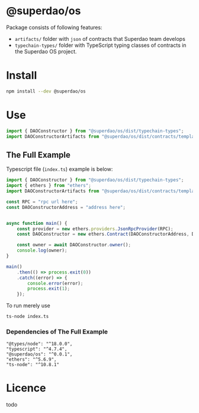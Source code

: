 # @superdao/os
Package consists of following features:
- `artifacts/` folder with `json` of contracts that Superdao team develops 
- `typechain-types/` folder with TypeScript typing classes of contracts in the Superdao OS project. 

# Install 
```bash
npm install --dev @superdao/os
```

# Use
```typescript
import { DAOConstructor } from "@superdao/os/dist/typechain-types";
import DAOConstructorArtifacts from "@superdao/os/dist/contracts/templates/DAOConstructor.sol/DAOConstructor.json";
```

## The Full Example
Typescript file (`index.ts`) example is below:
```typescript
import { DAOConstructor } from "@superdao/os/dist/typechain-types";
import { ethers } from "ethers";
import DAOConstructorArtifacts from "@superdao/os/dist/contracts/templates/DAOConstructor.sol/DAOConstructor.json";

const RPC = "rpc url here";
const DAOConstructorAddress = "address here";


async function main() {
    const provider = new ethers.providers.JsonRpcProvider(RPC);
    const DAOConstructor = new ethers.Contract(DAOConstructorAddress, DAOConstructorArtifacts.abi, provider) as DAOConstructor;

    const owner = await DAOConstructor.owner();
    console.log(owner);
}

main()
    .then(() => process.exit(0))
    .catch((error) => {
        console.error(error);
        process.exit(1);
    });
```

To run merely use
```bash
ts-node index.ts 
```

### Dependencies of The Full Example
```
"@types/node": "^18.0.0",
"typescript": "^4.7.4",
"@superdao/os": "^0.0.1",
"ethers": "^5.6.9",
"ts-node": "^10.8.1"
```

# Licence
todo
